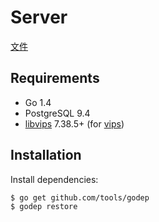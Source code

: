 # Server

[文件](doc/)

## Requirements

- Go 1.4
- PostgreSQL 9.4
- [libvips] 7.38.5+ (for [vips])

## Installation

Install dependencies:

``` bash
$ go get github.com/tools/godep
$ godep restore
```

[libvips]: https://github.com/jcupitt/libvips
[vips]: https://github.com/DAddYE/vips